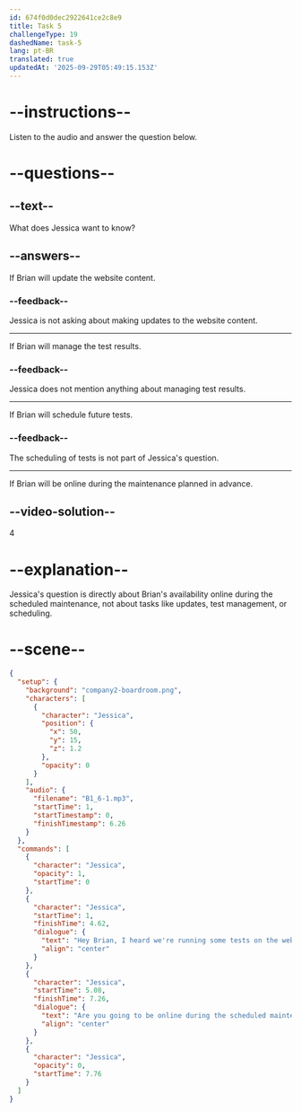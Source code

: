 ```yaml
---
id: 674f0d0dec2922641ce2c8e9
title: Task 5
challengeType: 19
dashedName: task-5
lang: pt-BR
translated: true
updatedAt: '2025-09-29T05:49:15.153Z'
---
```


<!-- (Audio) Jessica: Hey Brian, I heard we're running some tests on the website this weekend. Are you going to be online during the scheduled maintenance? -->

# --instructions--

Listen to the audio and answer the question below.

# --questions--

## --text--

What does Jessica want to know?

## --answers--

If Brian will update the website content.

### --feedback--

Jessica is not asking about making updates to the website content.

---

If Brian will manage the test results.

### --feedback--

Jessica does not mention anything about managing test results.

---

If Brian will schedule future tests.

### --feedback--

The scheduling of tests is not part of Jessica's question.

---

If Brian will be online during the maintenance planned in advance.

## --video-solution--

4

# --explanation--

Jessica's question is directly about Brian's availability online during the scheduled maintenance, not about tasks like updates, test management, or scheduling.

# --scene--

```json
{
  "setup": {
    "background": "company2-boardroom.png",
    "characters": [
      {
        "character": "Jessica",
        "position": {
          "x": 50,
          "y": 15,
          "z": 1.2
        },
        "opacity": 0
      }
    ],
    "audio": {
      "filename": "B1_6-1.mp3",
      "startTime": 1,
      "startTimestamp": 0,
      "finishTimestamp": 6.26
    }
  },
  "commands": [
    {
      "character": "Jessica",
      "opacity": 1,
      "startTime": 0
    },
    {
      "character": "Jessica",
      "startTime": 1,
      "finishTime": 4.62,
      "dialogue": {
        "text": "Hey Brian, I heard we're running some tests on the website this weekend.",
        "align": "center"
      }
    },
    {
      "character": "Jessica",
      "startTime": 5.08,
      "finishTime": 7.26,
      "dialogue": {
        "text": "Are you going to be online during the scheduled maintenance?",
        "align": "center"
      }
    },
    {
      "character": "Jessica",
      "opacity": 0,
      "startTime": 7.76
    }
  ]
}
```
